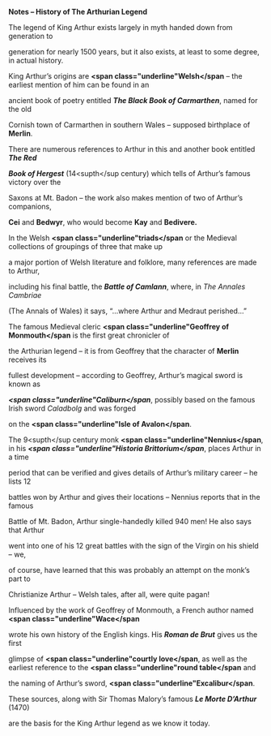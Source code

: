  **Notes – History of The Arthurian Legend**
 
 The legend of King Arthur exists largely in myth handed down from generation to
 
 generation for nearly 1500 years, but it also exists, at least to some degree, in actual history.
 
 King Arthur’s origins are **<span class="underline"Welsh</span** – the earliest mention of him can be found in an
 
 ancient book of poetry entitled ***The Black Book of Carmarthen***, named for the old
 
 Cornish town of Carmarthen in southern Wales – supposed birthplace of **Merlin**.
 
 There are numerous references to Arthur in this and another book entitled ***The Red***
 
 ***Book of Hergest*** (14<supth</sup century) which tells of Arthur’s famous victory over the
 
 Saxons at Mt. Badon – the work also makes mention of two of Arthur’s companions,
 
 **Cei** and **Bedwyr**, who would become **Kay** and **Bedivere.**
 
 In the Welsh **<span class="underline"triads</span** or the Medieval collections of groupings of three that make up
 
 a major portion of Welsh literature and folklore, many references are made to Arthur,
 
 including his final battle, the ***Battle of Camlann***, where, in *The Annales Cambriae*
 
 (The Annals of Wales) it says, “…where Arthur and Medraut perished…”
 
 The famous Medieval cleric **<span class="underline"Geoffrey of Monmouth</span** is the first great chronicler of
 
 the Arthurian legend – it is from Geoffrey that the character of **Merlin** receives its
 
 fullest development – according to Geoffrey, Arthur’s magical sword is known as
 
 ***<span class="underline"Caliburn</span***, possibly based on the famous Irish sword *Caladbolg* and was forged
 
 on the **<span class="underline"Isle of Avalon</span**.
 
 The 9<supth</sup century monk **<span class="underline"Nennius</span**, in his ***<span class="underline"Historia Brittorium</span***, places Arthur in a time
 
 period that can be verified and gives details of Arthur’s military career – he lists 12
 
 battles won by Arthur and gives their locations – Nennius reports that in the famous
 
 Battle of Mt. Badon, Arthur single-handedly killed 940 men\! He also says that Arthur
 
 went into one of his 12 great battles with the sign of the Virgin on his shield – we,
 
 of course, have learned that this was probably an attempt on the monk’s part to
 
 Christianize Arthur – Welsh tales, after all, were quite pagan\!
 
 Influenced by the work of Geoffrey of Monmouth, a French author named **<span class="underline"Wace</span**
 
 wrote his own history of the English kings. His ***Roman de Brut*** gives us the first
 
 glimpse of **<span class="underline"courtly love</span**, as well as the earliest reference to the **<span class="underline"round table</span** and
 
 the naming of Arthur’s sword, **<span class="underline"Excalibur</span**.
 
 These sources, along with Sir Thomas Malory’s famous ***Le Morte D’Arthur*** (1470)
 
 are the basis for the King Arthur legend as we know it today.
